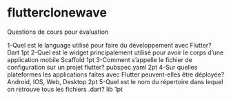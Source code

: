 # flutterclonewave

Questions de cours pour évaluation

1-Quel est le language utilisé pour faire du développement avec Flutter?
        Dart 1pt
2-Quel est le widget principalement utilisé pour avoir le corps
d’une application mobile
        Scaffold 1pt
3-Comment s’appelle le fichier de configuration sur un projet flutter?
    pubspec.yaml 2pt
4-Sur quelles plateformes les applications faites avec Flutter
peuvent-elles être déployée?
        Android, IOS, Web, Desktop 2pt
5-Quel est le nom du répertoire dans
lequel on retrouve tous les fichiers .dart?
    lib 1pt
